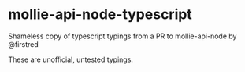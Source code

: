 # mollie-api-node-typescript
Shameless copy of typescript typings from a PR to mollie-api-node by @firstred 

These are unofficial, untested typings.
